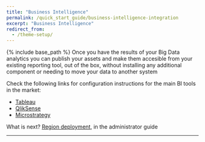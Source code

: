 ```yaml
---
title: "Business Intelligence"
permalink: /quick_start_guide/business-intelligence-integration
excerpt: "Business Intelligence"
redirect_from:
  - /theme-setup/
---
```


{% include base_path %}
Once you have the results of your Big Data analytics you can publish your assets and make them accesible from your existing reporting tool, out of the box, without installing any additional component or needing to move your data to another system

Check the following links for configuration instructions for the main BI tools in the market:

- [Tableau](#)
- [QlikSense](#)
- [Microstrategy](#)
 

What is next? [Region deployment](#), in the administrator guide


---

